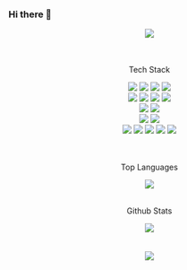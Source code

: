 ### Hi there 👋

<div align="center">
	<img src="https://capsule-render.vercel.app/api?type=waving&color=faeff5&height=200&section=header&text=Seoyoung&fontSize=90" />
</div><br><br>

<div align="center">
	<p>Tech Stack</p>
	<img src="https://img.shields.io/badge/HTML5-E34F26?style=flat&logo=HTML5&logoColor=white" />
	<img src="https://img.shields.io/badge/CSS3-1572B6?style=flat&logo=CSS3&logoColor=white" />
	<img src="https://img.shields.io/badge/JavaScript-F7DF1E?style=flat&logo=JavaScript&logoColor=white" />
	<img src="https://img.shields.io/badge/jQuery-0769AD?style=flat&logo=jQuery&logoColor=white" />
</div>
<div align="center">
	<img src="https://img.shields.io/badge/Flutter-02569B?style=flat-square&logo=flutter&logoColor=white"/>
	<img src="https://img.shields.io/badge/Vue.js-4FC08D?style=flat-square&logo=Vue.js&logoColor=white"/>
	<img src="https://img.shields.io/badge/React-61DAFB?style=flat&logo=React&logoColor=white" />
	<img src="https://img.shields.io/badge/Sass-CC6699?style=flat&logo=Sass&logoColor=white" />
</div>

<div align="center">
	<img src="https://img.shields.io/badge/Dart-0175C2?style=flat&logo=Dart&logoColor=white" />
	<img src="https://img.shields.io/badge/Node.js-339933?style=flat&logo=Node.js&logoColor=white" />
</div>
<div align="center">
	<img src="https://img.shields.io/badge/MySQL-4479A1?style=flat&logo=MySQL&logoColor=white" />
 	<img src="https://img.shields.io/badge/Firebase-FFCA28?style=flat-square&logo=firebase&logoColor=black"/>
</div>
<div align="center">
	<img src="https://img.shields.io/badge/Android Studio-3DDC84?style=flat-square&logo=Android Studio&logoColor=white"/>
	<img src="https://img.shields.io/badge/Git-F05032?style=flat&logo=Git&logoColor=white" />
	<img src="https://img.shields.io/badge/GitHub-181717?style=flat&logo=GitHub&logoColor=white" />
	<img src="https://img.shields.io/badge/Notion-000000?style=flat&logo=Notion&logoColor=white" />
	<img src="https://img.shields.io/badge/Slack-4A154B?style=flat&logo=Slack&logoColor=white" />
</div><br><br>

<div align="center">
	<p>Top Languages</p>
	<img src="https://github-readme-stats.vercel.app/api/top-langs/?username=Seoyoung-Mun&layout=compact"><br><br>
</div>
<div align="center">
	<p>Github Stats</p>
	<img src="https://github-readme-stats.vercel.app/api?username=Seoyoung-Mun&show_icons=true">
</div><br><br>

<div align="center">
	<img src="https://capsule-render.vercel.app/api?type=waving&color=faeff5&height=200&section=footer" />
</div>
<!--
**Seoyoung-Mun/Seoyoung-Mun** is a ✨ _special_ ✨ repository because its `README.md` (this file) appears on your GitHub profile.

Here are some ideas to get you started:

- 🔭 I’m currently working on ...
- 🌱 I’m currently learning ...
- 👯 I’m looking to collaborate on ...
- 🤔 I’m looking for help with ...
- 💬 Ask me about ...
- 📫 How to reach me: ...
- 😄 Pronouns: ...
- ⚡ Fun fact: ...
-->
